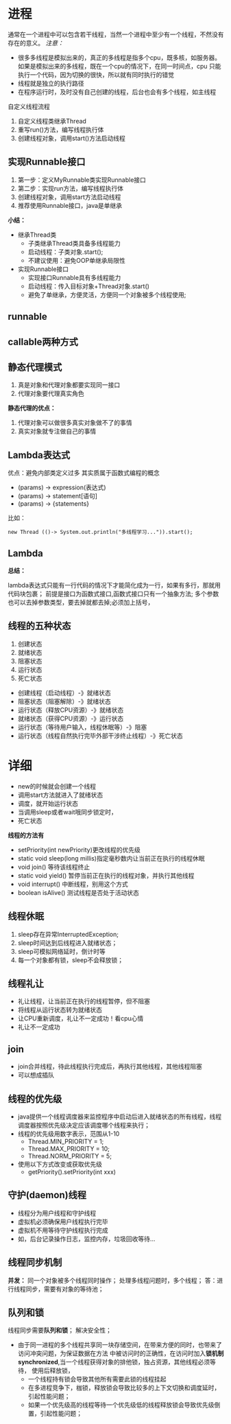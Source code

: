 # 进程
通常在一个进程中可以包含若干线程，当然一个进程中至少有一个线程，不然没有存在的意义。
*注意：*
- 很多多线程是模拟出来的，真正的多线程是指多个cpu，既多核，如服务器。
如果是模拟出来的多线程，既在一个cpu的情况下，在同一时间点，cpu
只能执行一个代码，因为切换的很快，所以就有同时执行的错觉
- 线程就是独立的执行路径
- 在程序运行时，及时没有自己创建的线程，后台也会有多个线程，如主线程

自定义线程流程
1. 自定义线程类继承Thread
2. 重写run()方法，编写线程执行体
3. 创建线程对象，调用start()方法启动线程

## 实现Runnable接口
1. 第一步：定义MyRunnable类实现Runnable接口
2. 第二步：实现run方法，编写线程执行体
3. 创建线程对象，调用start方法启动线程
4. 推荐使用Runnable接口，java是单继承

**小结：**
- 继承Thread类
    - 子类继承Thread类具备多线程能力
    - 启动线程：子类对象.start();
    - 不建议使用：避免OOP单继承局限性
- 实现Runnable接口
    - 实现接口Runnable具有多线程能力
    - 启动线程：传入目标对象+Thread对象.start()
    - 避免了单继承，方便灵活，方便同一个对象被多个线程使用;
## runnable
## callable两种方式

## 静态代理模式
1. 真是对象和代理对象都要实现同一接口
2. 代理对象要代理真实角色

**静态代理的优点：**
1. 代理对象可以做很多真实对象做不了的事情
2. 真实对象就专注做自己的事情

## Lambda表达式
优点：避免内部类定义过多
其实质属于函数式编程的概念
- (params) -> expression(表达式)
- (params) -> statement[语句]
- (params) -> {statements}

比如：
```
new Thread (()-> System.out.println("多线程学习...")).start();
```
## Lambda
**总结：**

lambda表达式只能有一行代码的情况下才能简化成为一行，如果有多行，那就用代码块包裹；
前提是接口为函数式接口,函数式接口只有一个抽象方法;
多个参数也可以去掉参数类型，要去掉就都去掉;必须加上括号，

## 线程的五种状态
1. 创建状态
2. 就绪状态
3. 阻塞状态
4. 运行状态
5. 死亡状态

- 创建线程（启动线程）-》就绪状态
- 阻塞状态（阻塞解除）-》就绪状态
- 运行状态（释放CPU资源）-》就绪状态
- 就绪状态（获得CPU资源）-》运行状态
- 运行状态（等待用户输入，线程休眠等）-》阻塞
- 运行状态（线程自然执行完毕外部干涉终止线程）-》死亡状态

# 详细
- new的时候就会创建一个线程
- 调用start方法就进入了就绪状态
- 调度，就开始运行状态
- 当调用sleep或者wait哦同步锁定时，
- 死亡状态

**线程的方法有**
- setPriority(int newPriority)更改线程的优先级
- static void sleep(long millis)指定毫秒数内让当前正在执行的线程休眠
- void join() 等待该线程终止
- static void yield() 暂停当前正在执行的线程对象，并执行其他线程
- void interrupt() 中断线程，别用这个方式
- boolean isAlive() 测试线程是否处于活动状态

## 线程休眠
1. sleep存在异常InterruptedException;
2. sleep时间达到后线程进入就绪状态；
3. sleep可模拟网络延时，倒计时等
4. 每一个对象都有锁，sleep不会释放锁；

## 线程礼让

- 礼让线程，让当前正在执行的线程暂停，但不阻塞
- 将线程从运行状态转为就绪状态
- 让CPU重新调度，礼让不一定成功！看cpu心情
- 礼让不一定成功

## join
- join合并线程，待此线程执行完成后，再执行其他线程，其他线程阻塞
- 可以想成插队

## 线程的优先级
- java提供一个线程调度器来监控程序中启动后进入就绪状态的所有线程，线程调度器按照优先级决定应该调度哪个线程来执行；
- 线程的优先级用数字表示，范围从1-10
    - Thread.MIN_PRIORITY = 1;
    - Thread.MAX_PRIORITY = 10;
    - Thread.NORM_PRIORITY = 5;
- 使用以下方式改变或获取优先级
    - getPriority().setPriority(int xxx)

## 守护(daemon)线程
- 线程分为用户线程和守护线程
- 虚拟机必须确保用户线程执行完毕
- 虚拟机不用等待守护线程执行完成
- 如，后台记录操作日志，监控内存，垃圾回收等待...

## 线程同步机制
**并发：**
同一个对象被多个线程同时操作；
处理多线程问题时，多个线程；
答：进行线程同步，需要有对象的等待池；

## 队列和锁
线程同步需要**队列和锁**；
解决安全性；
- 由于同一进程的多个线程共享同一块存储空间，在带来方便的同时，也带来了访问冲突问题，为保证数据在方法
中被访问时的正确性，在访问时加入**锁机制synchronized**,当一个线程获得对象的排他锁，独占资源，其他线程必须等待，
使用后释放锁，
    - 一个线程持有锁会导致其他所有需要此锁的线程挂起
    - 在多进程竞争下，枷锁，释放锁会导致比较多的上下文切换和调度延时，引起性能问题；
    - 如果一个优先级高的线程等待一个优先级低的线程释放锁会导致优先级倒置，引起性能问题；


